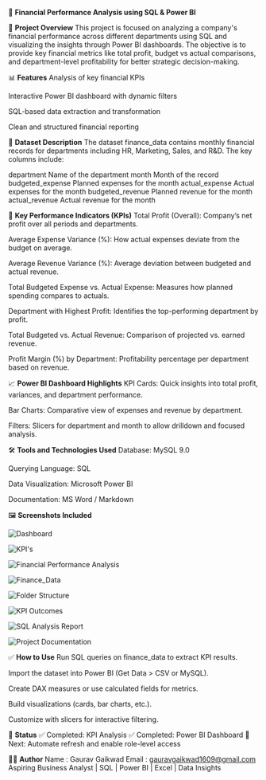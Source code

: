 💼 **Financial Performance Analysis using SQL & Power BI**


📌 **Project Overview**
This project is focused on analyzing a company's financial performance across different departments using SQL and visualizing the insights through Power BI dashboards. 
The objective is to provide key financial metrics like total profit, budget vs actual comparisons, and department-level profitability for better strategic decision-making.



📊 **Features**
Analysis of key financial KPIs

Interactive Power BI dashboard with dynamic filters

SQL-based data extraction and transformation

Clean and structured financial reporting



📁 **Dataset Description**
The dataset finance_data contains monthly financial records for departments including HR, Marketing, Sales, and R&D. The key columns include:

department	Name of the department
month	Month of the record
budgeted_expense	Planned expenses for the month
actual_expense	Actual expenses for the month
budgeted_revenue	Planned revenue for the month
actual_revenue	Actual revenue for the month



📌 **Key Performance Indicators (KPIs)**
Total Profit (Overall): Company’s net profit over all periods and departments.

Average Expense Variance (%): How actual expenses deviate from the budget on average.

Average Revenue Variance (%): Average deviation between budgeted and actual revenue.

Total Budgeted Expense vs. Actual Expense: Measures how planned spending compares to actuals.

Department with Highest Profit: Identifies the top-performing department by profit.

Total Budgeted vs. Actual Revenue: Comparison of projected vs. earned revenue.

Profit Margin (%) by Department: Profitability percentage per department based on revenue.



📈 **Power BI Dashboard Highlights**
KPI Cards: Quick insights into total profit, variances, and department performance.

Bar Charts: Comparative view of expenses and revenue by department.

Filters: Slicers for department and month to allow drilldown and focused analysis.



🛠️ **Tools and Technologies Used**
Database: MySQL 9.0

Querying Language: SQL

Data Visualization: Microsoft Power BI

Documentation: MS Word / Markdown


🖼️ **Screenshots Included**

![Dashboard](https://github.com/user-attachments/assets/4f87d55a-fc40-4564-b0fa-11f60211d141)


![KPI's](https://github.com/user-attachments/assets/e3406248-380a-4c94-861e-490c2fd76559)


![Financial Performance Analysis](https://github.com/user-attachments/assets/030447d6-98db-4065-b852-fa18935565b1)


![Finance_Data](https://github.com/user-attachments/assets/a93df3d3-0e44-4164-baff-6af0d22b1e0a)


![Folder Structure](https://github.com/user-attachments/assets/15ce3012-cbd1-444c-b6f8-69a8167aeb50)


![KPI Outcomes](https://github.com/user-attachments/assets/e0472584-b949-4bfd-9a1c-47f19a54635c)


![SQL Analysis Report](https://github.com/user-attachments/assets/0dd4c508-93a1-4e12-bd3f-302ee8e7a6fa)


![Project Documentation](https://github.com/user-attachments/assets/2cd68117-b055-414b-9153-b6bb7b8fe1fd)


✅ **How to Use**
Run SQL queries on finance_data to extract KPI results.

Import the dataset into Power BI (Get Data > CSV or MySQL).

Create DAX measures or use calculated fields for metrics.

Build visualizations (cards, bar charts, etc.).

Customize with slicers for interactive filtering.

📅 **Status**
✅ Completed: KPI Analysis
✅ Completed: Power BI Dashboard
🚀 Next: Automate refresh and enable role-level access

🙋‍♂️ **Author**
Name : Gaurav Gaikwad
Email : gauravgaikwad1609@gmail.com
Aspiring Business Analyst | SQL | Power BI | Excel | Data Insights

